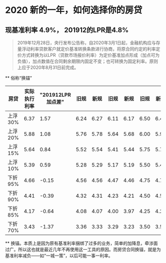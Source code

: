 # 2020 新的一年，如何选择你的房贷

##  现基准利率 4.9%， 201912的LPR是4.8%

>  2019年12月28日，央行发布公告称，自2020年3月1日起，金融机构应与存量浮动利率贷款客户就定价基准转换条款进行协商，将原合同约定的利率定价方式转换为以LPR（贷款市场报价利率）为定价基准加点形成（加点可为负值），加点数值在合同剩余期限内固定不变；也可转换为固定利率。原则上应于2020年8月31日前完成。

**  俗称“换锚”

| 房贷	| 实际执行利率	|"201912LPR加点差"|	旧规|	新规|	旧规|	新规|	旧规|	新规|	旧规|	新规|
| ------------- | ----------- | ----------- | ----------- | ----------- | ----------- | ----------- | ----------- | ----------- | ----------- | ----------- |
|上浮 30%	|6.37 	|1.57 	|6.24 	|6.27 	|6.11 	|6.17 	|6.50 	|6.47 	|6.63 	|6.57 |
|上浮 20%	|5.88 	|1.08 	|5.76 	|5.78 	|5.64 	|5.68 	|6.00 	|5.98 	|6.12 	|6.08 |
|上浮 15%	|5.64 	|0.84 	|5.52 	|5.54 	|5.41 	|5.44 	|5.75 	|5.74 	|5.87 	|5.84 |
|上浮 10%	|5.39 	|0.59 	|5.28 	|5.29 	|5.17 	|5.19 	|5.50 	|5.49 	|5.61 	|5.59 |
|下折 95%	|4.66 	|-0.15 	|4.56 	|4.56 	|4.47 	|4.46 	|4.75 	|4.76 	|4.85 	|4.86 |
|下折 90%	|4.41 	|-0.39 	|4.32 	|4.31 	|4.23 	|4.21 	|4.50 	|4.51 	|4.59 	|4.61 |
|下折 85%	|4.17 	|-0.64 	|4.08 	|4.07 	|4.00 	|3.97 	|4.25 	|4.27 	|4.34 	|4.37 |
|下折 70%	|3.43 	|-1.37 	|3.36 	|3.33 	|3.29 	|3.23 	|3.50 	|3.53 	|3.57 	|3.63 |

**  换锚。本质上是因为原有基准利率捆绑了过多的业务，简单的加降息，牵涉面过广。所以这也就是最近几年不再使用这一工具的原因。而房贷合同换锚，就是为基准利率减负——如“一城一策”，以后可能一事一利率。

